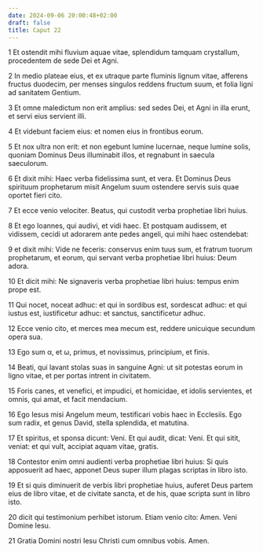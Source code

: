 ```yaml
---
date: 2024-09-06 20:00:48+02:00
draft: false
title: Caput 22
---
```





1 Et ostendit mihi fluvium aquae vitae, splendidum tamquam crystallum, procedentem de sede Dei et Agni.

2 In medio plateae eius, et ex utraque parte fluminis lignum vitae, afferens fructus duodecim, per menses singulos reddens fructum suum, et folia ligni ad sanitatem Gentium.

3 Et omne maledictum non erit amplius: sed sedes Dei, et Agni in illa erunt, et servi eius servient illi.

4 Et videbunt faciem eius: et nomen eius in frontibus eorum.

5 Et nox ultra non erit: et non egebunt lumine lucernae, neque lumine solis, quoniam Dominus Deus illuminabit illos, et regnabunt in saecula saeculorum.

6 Et dixit mihi: Haec verba fidelissima sunt, et vera. Et Dominus Deus spirituum prophetarum misit Angelum suum ostendere servis suis quae oportet fieri cito.

7 Et ecce venio velociter. Beatus, qui custodit verba prophetiae libri huius.

8 Et ego Ioannes, qui audivi, et vidi haec. Et postquam audissem, et vidissem, cecidi ut adorarem ante pedes angeli, qui mihi haec ostendebat:

9 et dixit mihi: Vide ne feceris: conservus enim tuus sum, et fratrum tuorum prophetarum, et eorum, qui servant verba prophetiae libri huius: Deum adora.

10 Et dicit mihi: Ne signaveris verba prophetiae libri huius: tempus enim prope est.

11 Qui nocet, noceat adhuc: et qui in sordibus est, sordescat adhuc: et qui iustus est, iustificetur adhuc: et sanctus, sanctificetur adhuc.

12 Ecce venio cito, et merces mea mecum est, reddere unicuique secundum opera sua.

13 Ego sum α, et ω, primus, et novissimus, principium, et finis.

14 Beati, qui lavant stolas suas in sanguine Agni: ut sit potestas eorum in ligno vitae, et per portas intrent in civitatem.

15 Foris canes, et venefici, et impudici, et homicidae, et idolis servientes, et omnis, qui amat, et facit mendacium.

16 Ego Iesus misi Angelum meum, testificari vobis haec in Ecclesiis. Ego sum radix, et genus David, stella splendida, et matutina.

17 Et spiritus, et sponsa dicunt: Veni. Et qui audit, dicat: Veni. Et qui sitit, veniat: et qui vult, accipiat aquam vitae, gratis.

18 Contestor enim omni audienti verba prophetiae libri huius: Si quis apposuerit ad haec, apponet Deus super illum plagas scriptas in libro isto.

19 Et si quis diminuerit de verbis libri prophetiae huius, auferet Deus partem eius de libro vitae, et de civitate sancta, et de his, quae scripta sunt in libro isto.

20 dicit qui testimonium perhibet istorum. Etiam venio cito: Amen. Veni Domine Iesu.

21 Gratia Domini nostri Iesu Christi cum omnibus vobis. Amen.

